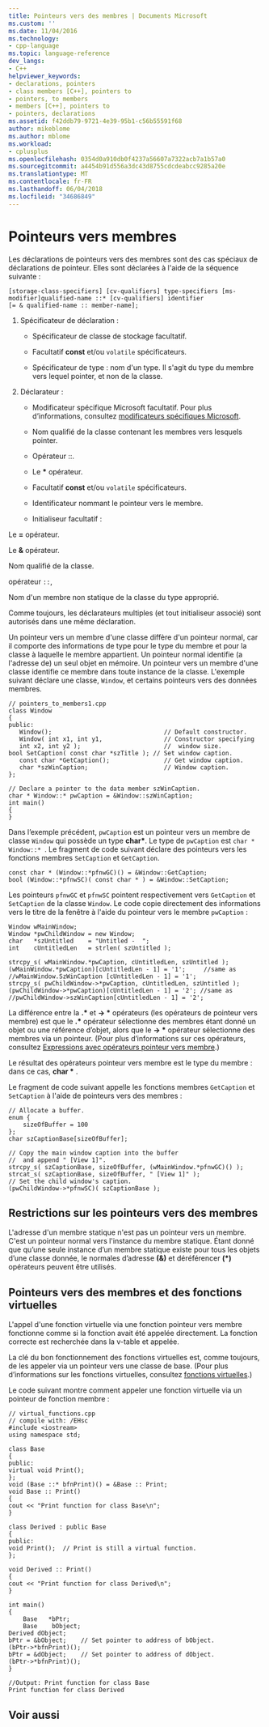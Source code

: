 ```yaml
---
title: Pointeurs vers des membres | Documents Microsoft
ms.custom: ''
ms.date: 11/04/2016
ms.technology:
- cpp-language
ms.topic: language-reference
dev_langs:
- C++
helpviewer_keywords:
- declarations, pointers
- class members [C++], pointers to
- pointers, to members
- members [C++], pointers to
- pointers, declarations
ms.assetid: f42ddb79-9721-4e39-95b1-c56b55591f68
author: mikeblome
ms.author: mblome
ms.workload:
- cplusplus
ms.openlocfilehash: 0354d0a910db0f4237a56607a7322acb7a1b57a0
ms.sourcegitcommit: a4454b91d556a3dc43d8755cdcdeabcc9285a20e
ms.translationtype: MT
ms.contentlocale: fr-FR
ms.lasthandoff: 06/04/2018
ms.locfileid: "34686849"
---
```

# <a name="pointers-to-members"></a>Pointeurs vers membres
Les déclarations de pointeurs vers des membres sont des cas spéciaux de déclarations de pointeur.  Elles sont déclarées à l'aide de la séquence suivante :  
  
```  
[storage-class-specifiers] [cv-qualifiers] type-specifiers [ms-modifier]qualified-name ::* [cv-qualifiers] identifier  
[= & qualified-name :: member-name];  
```  
  
1.  Spécificateur de déclaration :  
  
    -   Spécificateur de classe de stockage facultatif.  
  
    -   Facultatif **const** et/ou `volatile` spécificateurs.  
  
    -   Spécificateur de type : nom d'un type.  Il s'agit du type du membre vers lequel pointer, et non de la classe.  
  
2.  Déclarateur :  
  
    -   Modificateur spécifique Microsoft facultatif. Pour plus d’informations, consultez [modificateurs spécifiques Microsoft](../cpp/microsoft-specific-modifiers.md).  
  
    -   Nom qualifié de la classe contenant les membres vers lesquels pointer.   
  
    -   Opérateur ::.  
  
    -   Le **\*** opérateur.  
  
    -   Facultatif **const** et/ou `volatile` spécificateurs.  
  
    -   Identificateur nommant le pointeur vers le membre.  
  
    -   Initialiseur facultatif :  
  
 Le **=** opérateur.  
  
 Le **&** opérateur.  
  
 Nom qualifié de la classe.  
  
 opérateur `::`,  
  
 Nom d'un membre non statique de la classe du type approprié.  
  
 Comme toujours, les déclarateurs multiples (et tout initialiseur associé) sont autorisés dans une même déclaration.  
  
 Un pointeur vers un membre d'une classe diffère d'un pointeur normal, car il comporte des informations de type pour le type du membre et pour la classe à laquelle le membre appartient. Un pointeur normal identifie (a l'adresse de) un seul objet en mémoire. Un pointeur vers un membre d'une classe identifie ce membre dans toute instance de la classe. L'exemple suivant déclare une classe, `Window`, et certains pointeurs vers des données membres.  
  
```  
// pointers_to_members1.cpp  
class Window  
{  
public:  
   Window();                               // Default constructor.  
   Window( int x1, int y1,                 // Constructor specifying  
   int x2, int y2 );                       //  window size.  
bool SetCaption( const char *szTitle ); // Set window caption.  
   const char *GetCaption();               // Get window caption.  
   char *szWinCaption;                     // Window caption.  
};  
  
// Declare a pointer to the data member szWinCaption.  
char * Window::* pwCaption = &Window::szWinCaption;  
int main()  
{  
}  
```  
  
 Dans l’exemple précédent, `pwCaption` est un pointeur vers un membre de classe `Window` qui possède un type **char\***. Le type de `pwCaption` est `char * Window::* `. Le fragment de code suivant déclare des pointeurs vers les fonctions membres `SetCaption` et `GetCaption`.  
  
```  
const char * (Window::*pfnwGC)() = &Window::GetCaption;  
bool (Window::*pfnwSC)( const char * ) = &Window::SetCaption;  
```  
  
 Les pointeurs `pfnwGC` et `pfnwSC` pointent respectivement vers `GetCaption` et `SetCaption` de la classe `Window`. Le code copie directement des informations vers le titre de la fenêtre à l'aide du pointeur vers le membre `pwCaption` :  
  
```  
Window wMainWindow;  
Window *pwChildWindow = new Window;  
char   *szUntitled    = "Untitled -  ";  
int    cUntitledLen   = strlen( szUntitled );  
  
strcpy_s( wMainWindow.*pwCaption, cUntitledLen, szUntitled );  
(wMainWindow.*pwCaption)[cUntitledLen - 1] = '1';     //same as  
//wMainWindow.SzWinCaption [cUntitledLen - 1] = '1';  
strcpy_s( pwChildWindow->*pwCaption, cUntitledLen, szUntitled );   
(pwChildWindow->*pwCaption)[cUntitledLen - 1] = '2'; //same as //pwChildWindow->szWinCaption[cUntitledLen - 1] = '2';  
```  
  
 La différence entre la **.\***  et **-> \*** opérateurs (les opérateurs de pointeur vers membre) est que le **.\***  opérateur sélectionne des membres étant donné un objet ou une référence d’objet, alors que le **-> \*** opérateur sélectionne des membres via un pointeur. (Pour plus d’informations sur ces opérateurs, consultez [Expressions avec opérateurs pointeur vers membre](../cpp/pointer-to-member-operators-dot-star-and-star.md).)  
  
 Le résultat des opérateurs pointeur vers membre est le type du membre : dans ce cas, **char \*** .  
  
 Le fragment de code suivant appelle les fonctions membres `GetCaption` et `SetCaption` à l'aide de pointeurs vers des membres :  
  
```  
// Allocate a buffer.  
enum {  
    sizeOfBuffer = 100  
};  
char szCaptionBase[sizeOfBuffer];  
  
// Copy the main window caption into the buffer  
//  and append " [View 1]".  
strcpy_s( szCaptionBase, sizeOfBuffer, (wMainWindow.*pfnwGC)() );  
strcat_s( szCaptionBase, sizeOfBuffer, " [View 1]" );  
// Set the child window's caption.  
(pwChildWindow->*pfnwSC)( szCaptionBase );  
```  
  
## <a name="restrictions-on-pointers-to-members"></a>Restrictions sur les pointeurs vers des membres  
 L'adresse d'un membre statique n'est pas un pointeur vers un membre. C'est un pointeur normal vers l'instance du membre statique. Étant donné que qu’une seule instance d’un membre statique existe pour tous les objets d’une classe donnée, le normales d’adresse **(&)** et déréférencer **(\*)** opérateurs peuvent être utilisés.  
  
## <a name="pointers-to-members-and-virtual-functions"></a>Pointeurs vers des membres et des fonctions virtuelles  
 L'appel d'une fonction virtuelle via une fonction pointeur vers membre fonctionne comme si la fonction avait été appelée directement. La fonction correcte est recherchée dans la v-table et appelée.  
  
 La clé du bon fonctionnement des fonctions virtuelles est, comme toujours, de les appeler via un pointeur vers une classe de base. (Pour plus d’informations sur les fonctions virtuelles, consultez [fonctions virtuelles](../cpp/virtual-functions.md).)  
  
 Le code suivant montre comment appeler une fonction virtuelle via un pointeur de fonction membre :  
  
```  
// virtual_functions.cpp  
// compile with: /EHsc  
#include <iostream>  
using namespace std;  
  
class Base  
{  
public:  
virtual void Print();  
};  
void (Base ::* bfnPrint)() = &Base :: Print;  
void Base :: Print()  
{  
cout << "Print function for class Base\n";  
}  
  
class Derived : public Base  
{  
public:  
void Print();  // Print is still a virtual function.  
};  
  
void Derived :: Print()  
{  
cout << "Print function for class Derived\n";  
}  
  
int main()  
{  
    Base   *bPtr;  
    Base    bObject;  
Derived dObject;  
bPtr = &bObject;    // Set pointer to address of bObject.  
(bPtr->*bfnPrint)();  
bPtr = &dObject;    // Set pointer to address of dObject.  
(bPtr->*bfnPrint)();  
}  
  
//Output: Print function for class Base  
Print function for class Derived  
```  
  
## <a name="see-also"></a>Voir aussi  
 
